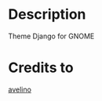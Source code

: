 # Description
Theme Django for GNOME

# Credits to
[avelino](http://gnome-look.org/usermanager/search.php?username=avelino)
